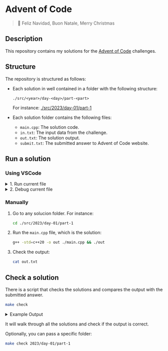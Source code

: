 # Advent of Code

> 🎄 Feliz Navidad, Buon Natale, Merry Christmas

## Description

This repository contains my solutions for the [Advent of Code](https://adventofcode.com/) challenges.

## Structure

The repository is structured as follows:

- Each solution in well contained in a folder with the following structure:

  ```
  ./src/<year>/day-<day>/part-<part>
  ```

  For instance: [./src/2023/day-01/part-1](./src/2023/day-01/part-1)

- Each solution folder contains the following files:

  - `main.cpp`: The solution code.
  - `in.txt`: The input data from the challenge.
  - `out.txt`: The solution output.
  - `submit.txt`: The submitted answer to Advent of Code website.

## Run a solution

### Using VSCode

<details>
  <summary>1. Run current file</summary>
  <img src="./other/run-current-file.gif" />
</details>

<details>
  <summary>2. Debug current file</summary>
  <img src="./other/debug-current-file.gif" />
</details>

### Manually

1. Go to any solucion folder. For instance:

   ```bash
   cd ./src/2023/day-01/part-1
   ```

2. Run the `main.cpp` file, which is the solution:

   ```bash
   g++ -std=c++20 -o out ./main.cpp && ./out
   ```

3. Check the output:

   ```bash
   cat out.txt
   ```

## Check a solution

There is a script that checks the solutions and compares the output with the submitted answer.

```bash
make check
```

<details>
  <summary>Example Output</summary>

    Checking ./src/2024/day-01/part-2/main.cpp
    ✅ Check passed

    Checking ./src/2024/day-01/part-1/main.cpp
    ✅ Check passed

    Checking ./src/2023/day-01/part-2/main.cpp
    ✅ Check passed

    Checking ./src/2023/day-01/part-1/main.cpp
    ✅ Check passed

    Checking ./src/2023/day-04/part-1/main.cpp
    ✅ Check passed

    Checking ./src/2023/day-03/part-2/main.cpp
    ✅ Check passed

    Checking ./src/2023/day-03/part-1/main.cpp
    ✅ Check passed

    Checking ./src/2023/day-02/part-2/main.cpp
    ✅ Check passed

    Checking ./src/2023/day-02/part-1/main.cpp
    ✅ Check passed

</details>

It will walk through all the solutions and check if the output is correct.

Optionally, you can pass a specific folder:

```bash
make check 2023/day-01/part-1
```
